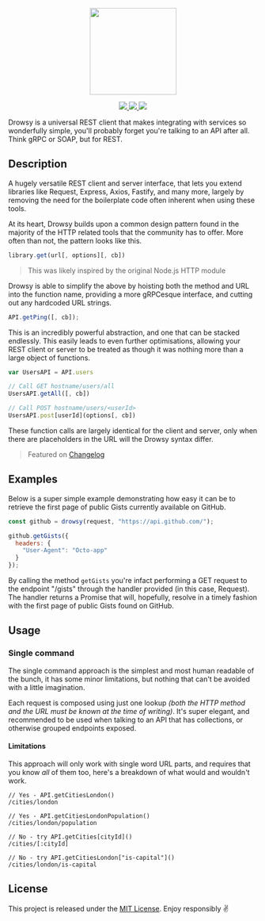 <p align="center">
  <a href="#">
    <img src="https://cdn.jsdelivr.net/gh/emphori/drowsy@master/.github/logo-175x122@2x.png" width="175px" />
  </a>
</p>

<p align="center">
  <a href="https://www.npmjs.com/package/drowsy">
    <img src="https://img.shields.io/npm/v/drowsy.svg?style=flat-square" />
  </a>
  <a href="https://codecov.io/gh/Emphori/drowsy">
    <img src="https://img.shields.io/codecov/c/github/Emphori/drowsy.svg?style=flat-square" />
  </a>
  <a href="https://lgtm.com/projects/g/Emphori/drowsy">
    <img src="https://img.shields.io/lgtm/grade/javascript/github/Emphori/drowsy.svg?style=flat-square" />
  </a>
</p>

Drowsy is a universal REST client that makes integrating with services so
wonderfully simple, you'll probably forget you're talking to an API after all.
Think gRPC or SOAP, but for REST.

## Description

A hugely versatile REST client and server interface, that lets you extend
libraries like Request, Express, Axios, Fastify, and many more, largely by
removing the need for the boilerplate code often inherent when using these
tools.

At its heart, Drowsy builds upon a common design pattern found in the majority
of the HTTP related tools that the community has to offer. More often than not,
the pattern looks like this.

```javascript
library.get(url[, options][, cb])
```

> This was likely inspired by the original Node.js HTTP module

Drowsy is able to simplify the above by hoisting both the method and URL into
the function name, providing a more gRPCesque interface, and cutting out any
hardcoded URL strings.

```javascript
API.getPing([, cb]);
```

This is an incredibly powerful abstraction, and one that can be stacked
endlessly. This easily leads to even further optimisations, allowing your REST
client or server to be treated as though it was nothing more than a large object
of functions.

```javascript
var UsersAPI = API.users

// Call GET hostname/users/all
UsersAPI.getAll([, cb])

// Call POST hostname/users/<userId>
UsersAPI.post[userId](options[, cb])
```

These function calls are largely identical for the client and server, only when
there are placeholders in the URL will the Drowsy syntax differ.

> Featured on [Changelog](1.1)

[1.1]:
  https://changelog.com/news/drowsy-the-laziest-rest-client-youll-ever-see-wwn0

## Examples

Below is a super simple example demonstrating how easy it can be to retrieve the
first page of public Gists currently available on GitHub.

```javascript
const github = drowsy(request, "https://api.github.com/");

github.getGists({
  headers: {
    "User-Agent": "Octo-app"
  }
});
```

By calling the method `getGists` you're infact performing a GET request to the
endpoint "/gists" through the handler provided (in this case, Request). The
handler returns a Promise that will, hopefully, resolve in a timely fashion with
the first page of public Gists found on GitHub.

## Usage

### Single command

The single command approach is the simplest and most human readable of the
bunch, it has some minor limitations, but nothing that can't be avoided with a
little imagination.

Each request is composed using just one lookup _(both the HTTP method and the
URL must be known at the time of writing)_. It's super elegant, and recommended
to be used when talking to an API that has collections, or otherwise grouped
endpoints exposed.

#### Limitations

This approach will only work with single word URL parts, and requires that you
know _all_ of them too, here's a breakdown of what would and wouldn't work.

```
// Yes - API.getCitiesLondon()
/cities/london

// Yes - API.getCitiesLondonPopulation()
/cities/london/population

// No - try API.getCities[cityId]()
/cities/[:cityId]

// No - try API.getCitiesLondon["is-capital"]()
/cities/london/is-capital
```

## License

This project is released under the [MIT License](4.1). Enjoy responsibly ✌️

[4.1]: ./LICENSE
